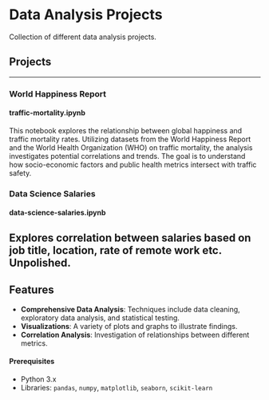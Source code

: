# Data Analysis Projects

Collection of different data analysis projects.

## Projects

---
### World Happiness Report
#### traffic-mortality.ipynb

This notebook explores the relationship between global happiness and traffic mortality rates. Utilizing datasets from the World Happiness Report and the World Health Organization (WHO) on traffic mortality, the analysis investigates potential correlations and trends. The goal is to understand how socio-economic factors and public health metrics intersect with traffic safety.

### Data Science Salaries
#### data-science-salaries.ipynb

Explores correlation between salaries based on job title, location, rate of remote work etc. Unpolished. 
---

## Features

- **Comprehensive Data Analysis**: Techniques include data cleaning, exploratory data analysis, and statistical testing.
- **Visualizations**: A variety of plots and graphs to illustrate findings.
- **Correlation Analysis**: Investigation of relationships between different metrics.


#### Prerequisites
- Python 3.x
- Libraries: `pandas`, `numpy`, `matplotlib`, `seaborn`, `scikit-learn`
